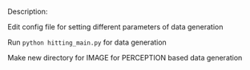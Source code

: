 Description:

Edit config file for setting different parameters of data generation

Run `python hitting_main.py` for data generation

Make new directory for IMAGE for PERCEPTION based data generation 